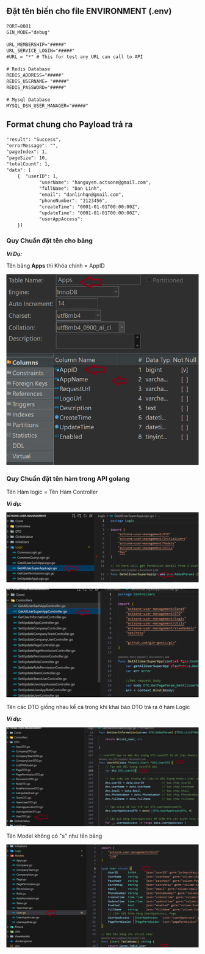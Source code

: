 ## Đặt tên biến cho file ENVIRONMENT (.env)

```
PORT=8081
GIN_MODE="debug"

URL_MEMBERSHIP="#####"
URL_SERVICE_LOGIN="#####"
#URL = "*" # This for test any URL can call to API

# Redis Database 
REDIS_ADDRESS="#####"
REDIS_USERNAME= "#####"
REDIS_PASSWORD="#####"

# Mysql Database
MYSQL_DSN_USER_MANAGER="#####"

```

## Format chung cho Payload trả ra 

```
"result": "Success",
"errorMessage": "",
"pageIndex": 1,
"pageSize": 10,
"totalCount": 1,
"data": [
    {  "userID": 1,
            "userName": "hanguyen.actsone@gmail.com",
            "fullName": "Dan Linh",
            "email": "danlinhqn@gmail.com",
            "phoneNumber": "2123456",
            "createTime": "0001-01-01T00:00:00Z",
            "updateTime": "0001-01-01T00:00:00Z",
            "userAppAccess":
    }]
```


### Quy Chuẩn đặt tên cho bảng

***Ví Dụ:***

Tên bảng **Apps** thì Khóa chính = AppID

![alt text](image.png)

### Quy Chuẩn đặt tên hàm trong API golang 

Tên Hàm logic = Tên Hàm Controller

***Ví dụ:***

![alt text](image-1.png)

![alt text](image-3.png)

Tên các DTO giống nhau kể cả trong khi khai báo DTO trả ra ở hàm Logic

***Ví dụ:***

![alt text](image-4.png)

Tên Model không có "s" như tên bảng 

![alt text](image-5.png)